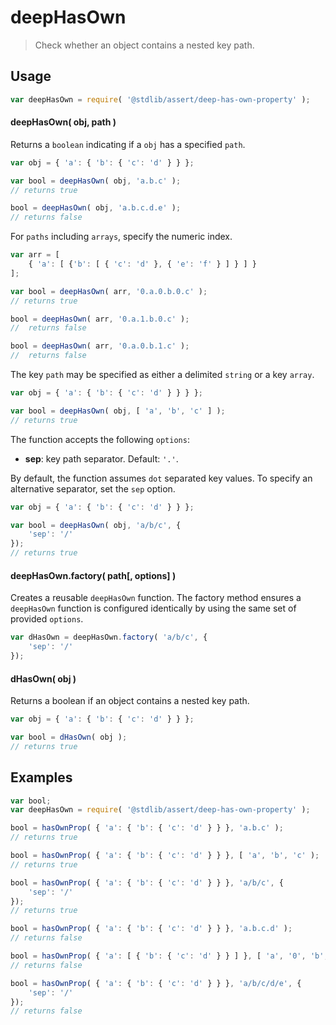 # deepHasOwn

> Check whether an object contains a nested key path.


<section class="usage">

## Usage

``` javascript
var deepHasOwn = require( '@stdlib/assert/deep-has-own-property' );
```

#### deepHasOwn( obj, path )

Returns a `boolean` indicating if a `obj` has a specified `path`.

<!-- eslint-disable object-curly-newline, object-curly-spacing -->

``` javascript
var obj = { 'a': { 'b': { 'c': 'd' } } };

var bool = deepHasOwn( obj, 'a.b.c' );
// returns true

bool = deepHasOwn( obj, 'a.b.c.d.e' );
// returns false
```

For `paths` including `arrays`, specify the numeric index.

<!-- eslint-disable object-curly-newline, object-curly-spacing -->

``` javascript
var arr = [
    { 'a': [ {'b': [ { 'c': 'd' }, { 'e': 'f' } ] } ] }
];

var bool = deepHasOwn( arr, '0.a.0.b.0.c' );
// returns true

bool = deepHasOwn( arr, '0.a.1.b.0.c' );
//  returns false

bool = deepHasOwn( arr, '0.a.0.b.1.c' );
//  returns false
```

The key `path` may be specified as either a delimited `string` or a key `array`.

<!-- eslint-disable object-curly-newline, object-curly-spacing -->

``` javascript
var obj = { 'a': { 'b': { 'c': 'd' } } } };

var bool = deepHasOwn( obj, [ 'a', 'b', 'c' ] );
// returns true
```

The function accepts the following `options`:

* __sep__: key path separator. Default: `'.'`.

By default, the function assumes `dot` separated key values. To specify an alternative separator, set the `sep` option.

<!-- eslint-disable object-curly-newline, object-curly-spacing -->

``` javascript
var obj = { 'a': { 'b': { 'c': 'd' } } };

var bool = deepHasOwn( obj, 'a/b/c', {
    'sep': '/'
});
// returns true
```


#### deepHasOwn.factory( path\[, options\] )

Creates a reusable `deepHasOwn` function. The factory method ensures a `deepHasOwn` function is configured identically by using the same set of provided `options`.

``` javascript
var dHasOwn = deepHasOwn.factory( 'a/b/c', {
    'sep': '/'
});
```


#### dHasOwn( obj )

Returns a boolean if an object contains a nested key path.

<!-- eslint-disable object-curly-newline, object-curly-spacing -->

``` javascript
var obj = { 'a': { 'b': { 'c': 'd' } } };

var bool = dHasOwn( obj );
// returns true
```

</section>

<!-- /.usage -->

<section class="examples">

## Examples

``` javascript
var bool;
var deepHasOwn = require( '@stdlib/assert/deep-has-own-property' );

bool = hasOwnProp( { 'a': { 'b': { 'c': 'd' } } }, 'a.b.c' );
// returns true

bool = hasOwnProp( { 'a': { 'b': { 'c': 'd' } } }, [ 'a', 'b', 'c' );
// returns true

bool = hasOwnProp( { 'a': { 'b': { 'c': 'd' } } }, 'a/b/c', {
    'sep': '/'
});
// returns true

bool = hasOwnProp( { 'a': { 'b': { 'c': 'd' } } }, 'a.b.c.d' );
// returns false

bool = hasOwnProp( { 'a': [ { 'b': { 'c': 'd' } } ] }, [ 'a', '0', 'b', 'c', 'd' );
// returns false

bool = hasOwnProp( { 'a': { 'b': { 'c': 'd' } } }, 'a/b/c/d/e', {
    'sep': '/'
});
// returns false
```

</section>

<!-- /.examples -->


<section class="links">

</section>

<!-- /.links -->
